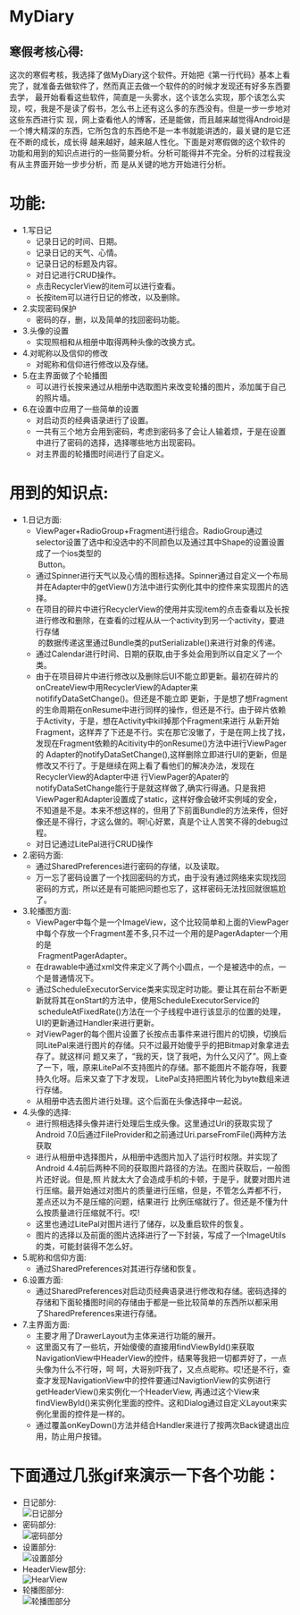 # MyDiary<br>

## 寒假考核心得:<br>
这次的寒假考核，我选择了做MyDiary这个软件。开始把《第一行代码》基本上看完了，就准备去做软件了，然而真正去做一个软件的的时候才发现还有好多东西要去学，
最开始看看这些软件，简直是一头雾水，这个该怎么实现，那个该怎么实现，哎，我是不是读了假书，怎么书上还有这么多的东西没有。但是一步一步地对这些东西进行实
现，网上查看他人的博客，还是能做，而且越来越觉得Android是一个博大精深的东西，它所包含的东西绝不是一本书就能讲透的，最关键的是它还在不断的成长，成长得
越来越好，越来越人性化。下面是对寒假做的这个软件的功能和用到的知识点进行的一些简要分析。分析可能得并不完全。分析的过程我没有从主界面开始一步步分析，而
是从关键的地方开始进行分析。<br>

# 功能:<br>
* 1.写日记<br>
  * 记录日记的时间、日期。<br>
  * 记录日记的天气、心情。<br>
  * 记录日记的标题及内容。<br>
  * 对日记进行CRUD操作。<br>
  * 点击RecyclerView的item可以进行查看。<br>
  * 长按item可以进行日记的修改，以及删除。<br>
* 2.实现密码保护<br>
  * 密码的存，删，以及简单的找回密码功能。<br>
* 3.头像的设置<br>
  * 实现照相和从相册中取得两种头像的改换方式。<br>
* 4.对昵称以及信仰的修改<br>
  * 对昵称和信仰进行修改以及存储。
* 5.在主界面做了个轮播图<br>
  * 可以进行长按来通过从相册中选取图片来改变轮播的图片，添加属于自己的照片墙。<br>
* 6.在设置中应用了一些简单的设置<br>
  * 对启动页的经典语录进行了设置。<br>
  * 一共有三个地方会用到密码，考虑到密码多了会让人输着烦，于是在设置中进行了密码的选择，选择哪些地方出现密码。<br>
  * 对主界面的轮播图时间进行了自定义。<br>
  
# 用到的知识点:<br>
* 1.日记方面:<br>
  * ViewPager+RadioGroup+Fragment进行组合。RadioGroup通过selector设置了选中和没选中的不同颜色以及通过其中Shape的设置设置成了一个ios类型的<br>
  Button。<br>
  * 通过Spinner进行天气以及心情的图标选择。Spinner通过自定义一个布局并在Adapter中的getView()方法中进行实例化其中的控件来实现图片的选择。<br>
  * 在项目的碎片中进行RecyclerView的使用并实现item的点击查看以及长按进行修改和删除，在查看的过程从从一个activity到另一个activity，要进行存储<br>
  的数据传递这里通过Bundle类的putSerializable()来进行对象的传递。<br>
  * 通过Calendar进行时间、日期的获取,由于多处会用到所以自定义了一个类。<br>
  * 由于在项目碎片中进行修改以及删除后UI不能立即更新。最初在碎片的onCreateView中用RecyclerView的Adapter来notififyDataSetChange()。但还是不能立即
  更新，于是想了想Fragment的生命周期在onResume中进行同样的操作，但还是不行。由于碎片依赖于Activity，于是，想在Activity中kill掉那个Fragment来进行
  从新开始Fragment，这样弄了下还是不行。实在那它没辙了，于是在网上找了找，发现在Fragment依赖的Acitivity中的onResume()方法中进行ViewPager的
  Adapter的notifyDataSetChange(),这样删除立即进行UI的更新，但是修改又不行了。于是继续在网上看了看他们的解决办法，发现在RecyclerView的Adapter中进
  行ViewPager的Apater的notifyDataSetChange能行于是就这样做了,确实行得通。只是我把ViewPager和Adapter设置成了static，这样好像会破坏实例域的安全，
  不知道是不是。本来不想这样的，但用了下前面Bundle的方法来传，但好像还是不得行，才这么做的。啊!心好累，真是个让人苦笑不得的debug过程。<br>
  * 对日记通过LitePal进行CRUD操作<br>
* 2.密码方面:<br>
  * 通过SharedPreferences进行密码的存储，以及读取。<br>
  * 万一忘了密码设置了一个找回密码的方式，由于没有通过网络来实现找回密码的方式，所以还是有可能把问题也忘了，这样密码无法找回就很尴尬了。<br>
* 3.轮播图方面:<br>
  * ViewPager中每个是一个ImageView，这个比较简单和上面的ViewPager中每个存放一个Fragment差不多,只不过一个用的是PagerAdapter一个用的是<br>
  FragmentPagerAdapter。<br>
  * 在drawable中通过xml文件来定义了两个小圆点，一个是被选中的点，一个是普通情况下。<br>
  * 通过ScheduleExecutorService类来实现定时功能。要让其在前台不断更新就将其在onStart的方法中，使用ScheduleExecutorService的<br>
  scheduleAtFixedRate()方法在一个子线程中进行该显示的位置的处理，UI的更新通过Handler来进行更新。<br>
  * 对ViewPager的每个图片设置了长按点击事件来进行图片的切换，切换后同LitePal来进行图片的存储。只不过最开始傻乎乎的把Bitmap对象拿进去存了。就这样问
  题又来了，“我的天，饶了我吧，为什么又闪了”。网上查了一下，哦，原来LitePal不支持图片的存储。那不能图片不能存呀，我要持久化呀。后来又查了下才发现，
  LitePal支持把图片转化为byte数组来进行存储。<br>
  * 从相册中选去图片进行处理。这个后面在头像选择中一起说。<br>
* 4.头像的选择:<br>
  * 进行照相选择头像并进行处理后生成头像。这里通过Uri的获取实现了Android 7.0后通过FileProvider和之前通过Uri.parseFromFile()两种方法获取<br>
  * 进行从相册中选择图片，从相册中选图片加入了运行时权限。并实现了Android 4.4前后两种不同的获取图片路径的方法。在图片获取后，一般图片还好说。但是,照
  片就太大了会造成手机的卡顿，于是乎，就要对图片进行压缩。最开始通过对图片的质量进行压缩，但是，不管怎么弄都不行，差点还以为不是压缩的问题，结果进行
  比例压缩就行了。但还是不懂为什么按质量进行压缩就不行。哎!<br>
  * 这里也通过LitePal对图片进行了储存，以及重启软件的恢复。<br>
  * 图片的选择以及前面的图片选择进行了一下封装，写成了一个ImageUtils的类，可能封装得不怎么好。<br>
* 5.昵称和信仰方面:<br>
  * 通过SharedPreferences对其进行存储和恢复。<br>
* 6.设置方面:<br>
  * 通过SharedPreferences对启动页经典语录进行修改和存储。密码选择的存储和下面轮播图时间的存储由于都是一些比较简单的东西所以都采用<br>
  了SharedPreferences来进行存储。<br>
* 7.主界面方面:<br>
  * 主要才用了DrawerLayout为主体来进行功能的展开。<br>
  * 这里面又有了一些坑，开始傻傻的直接用findViewById()来获取NavigationView中HeaderView的控件，结果等我把一切都弄好了，一点头像为什么不行呀，呵
  呵，大哥别吓我了，又点点昵称。哎!还是不行，查查才发现NavigationView中的控件要通过NavigtionView的实例进行getHeaderView()来实例化一个HeaderView,
  再通过这个View来findViewById()来实例化里面的控件。这和Dialog通过自定义Layout来实例化里面的控件是一样的。<br>
  * 通过覆盖onKeyDown()方法并结合Handler来进行了按两次Back键退出应用，防止用户按错。<br>

# 下面通过几张gif来演示一下各个功能：
* 日记部分:<br>
![日记部分](http://i1.piimg.com/567571/c03c14929e7d2b7f.gif "日记部分")<br>
* 密码部分:<br>
![密码部分](http://p1.bpimg.com/567571/fcf39cb53be47ba5.gif "密码部分")<br>
* 设置部分:<br>
![设置部分](http://p1.bpimg.com/567571/daddf0e70baaec79.gif "设置部分")<br>
* HeaderView部分:<br>
![HearView](http://p1.bqimg.com/567571/a8529d2b6f3dde31.gif "轮播图部分")<br>
* 轮播图部分:<br>
![轮播图部分](http://p1.bpimg.com/567571/b3808adbe659ca58.gif "轮播图部分")<br>
